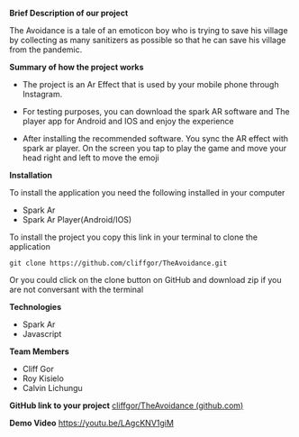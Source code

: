 **Brief Description of our project**

The Avoidance is a tale of an emoticon boy who is trying to save his village by collecting as many sanitizers as possible so that he can save his village from the pandemic.

**Summary of how the project works**
 - The project is an Ar Effect that is used by your mobile phone through
   Instagram.
 - For testing purposes, you can download the spark AR software and The
   player app for Android and IOS and enjoy the experience
 
 - After installing the recommended software. You sync the AR effect
   with spark ar player. On the screen you tap to play the game and move
   your head right and left to move the emoji

**Installation**

To install the application you need the following installed in your computer
 - Spark Ar
 - Spark Ar Player(Android/IOS)

  

To install the project you copy this link in your terminal to clone the application

    git clone https://github.com/cliffgor/TheAvoidance.git

Or you could click on the clone button on GitHub and download zip if you are not conversant with the terminal

  
  

**Technologies**
 - Spark Ar
 - Javascript

  

**Team Members**

 - Cliff Gor
 - Roy Kisielo
 - Calvin Lichungu

  

**GitHub link to your project**
[cliffgor/TheAvoidance (github.com)](https://github.com/cliffgor/TheAvoidance)

**Demo Video**
https://youtu.be/LAgcKNV1giM